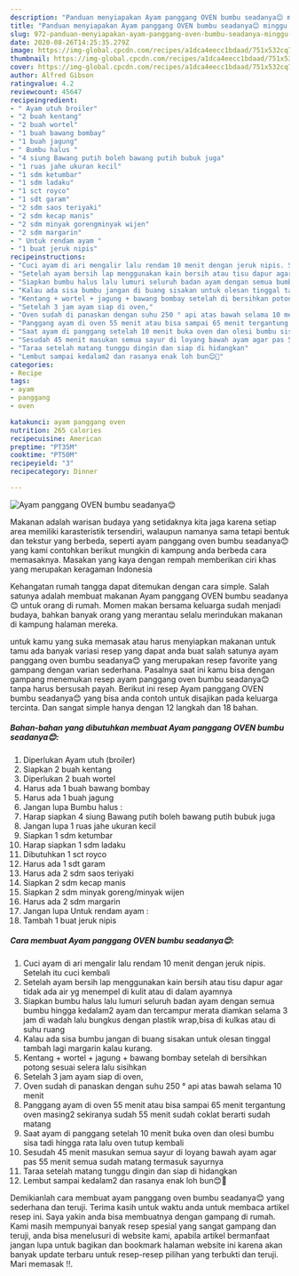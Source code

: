 ```yaml
---
description: "Panduan menyiapakan Ayam panggang OVEN bumbu seadanya😊 minggu ini"
title: "Panduan menyiapakan Ayam panggang OVEN bumbu seadanya😊 minggu ini"
slug: 972-panduan-menyiapakan-ayam-panggang-oven-bumbu-seadanya-minggu-ini
date: 2020-08-26T14:25:35.279Z
image: https://img-global.cpcdn.com/recipes/a1dca4eecc1bdaad/751x532cq70/ayam-panggang-oven-bumbu-seadanya😊-foto-resep-utama.jpg
thumbnail: https://img-global.cpcdn.com/recipes/a1dca4eecc1bdaad/751x532cq70/ayam-panggang-oven-bumbu-seadanya😊-foto-resep-utama.jpg
cover: https://img-global.cpcdn.com/recipes/a1dca4eecc1bdaad/751x532cq70/ayam-panggang-oven-bumbu-seadanya😊-foto-resep-utama.jpg
author: Alfred Gibson
ratingvalue: 4.2
reviewcount: 45647
recipeingredient:
- " Ayam utuh broiler"
- "2 buah kentang"
- "2 buah wortel"
- "1 buah bawang bombay"
- "1 buah jagung"
- " Bumbu halus "
- "4 siung Bawang putih boleh bawang putih bubuk juga"
- "1 ruas jahe ukuran kecil"
- "1 sdm ketumbar"
- "1 sdm ladaku"
- "1 sct royco"
- "1 sdt garam"
- "2 sdm saos teriyaki"
- "2 sdm kecap manis"
- "2 sdm minyak gorengminyak wijen"
- "2 sdm margarin"
- " Untuk rendam ayam "
- "1 buat jeruk nipis"
recipeinstructions:
- "Cuci ayam di ari mengalir lalu rendam 10 menit dengan jeruk nipis. Setelah itu cuci kembali"
- "Setelah ayam bersih lap menggunakan kain bersih atau tisu dapur agar tidak ada air yg menempel di kulit atau di dalam ayamnya"
- "Siapkan bumbu halus lalu lumuri seluruh badan ayam dengan semua bumbu hingga kedalam2 ayam dan tercampur merata diamkan selama 3 jam di wadah lalu bungkus dengan plastik wrap,bisa di kulkas atau di suhu ruang"
- "Kalau ada sisa bumbu jangan di buang sisakan untuk olesan tinggal tambah lagi margarin kalau kurang."
- "Kentang + wortel + jagung + bawang bombay setelah di bersihkan potong sesuai selera lalu sisihkan"
- "Setelah 3 jam ayam siap di oven,"
- "Oven sudah di panaskan dengan suhu 250 ° api atas bawah selama 10 menit"
- "Panggang ayam di oven 55 menit atau bisa sampai 65 menit tergantung oven masing2 sekiranya sudah 55 menit sudah coklat berarti sudah matang"
- "Saat ayam di panggang setelah 10 menit buka oven dan olesi bumbu sisa tadi hingga rata lalu oven tutup kembali"
- "Sesudah 45 menit masukan semua sayur di loyang bawah ayam agar pas 55 menit semua sudah matang termasuk sayurnya"
- "Taraa setelah matang tunggu dingin dan siap di hidangkan"
- "Lembut sampai kedalam2 dan rasanya enak loh bun😊🤭"
categories:
- Recipe
tags:
- ayam
- panggang
- oven

katakunci: ayam panggang oven 
nutrition: 265 calories
recipecuisine: American
preptime: "PT35M"
cooktime: "PT50M"
recipeyield: "3"
recipecategory: Dinner

---
```



![Ayam panggang OVEN bumbu seadanya😊](https://img-global.cpcdn.com/recipes/a1dca4eecc1bdaad/751x532cq70/ayam-panggang-oven-bumbu-seadanya😊-foto-resep-utama.jpg)

Makanan adalah warisan budaya yang setidaknya kita jaga karena setiap area memiliki karasteristik tersendiri, walaupun namanya sama tetapi bentuk dan tekstur yang berbeda, seperti ayam panggang oven bumbu seadanya😊 yang kami contohkan berikut mungkin di kampung anda berbeda cara memasaknya. Masakan yang kaya dengan rempah memberikan ciri khas yang merupakan keragaman Indonesia



Kehangatan rumah tangga dapat ditemukan dengan cara simple. Salah satunya adalah membuat makanan Ayam panggang OVEN bumbu seadanya😊 untuk orang di rumah. Momen makan bersama keluarga sudah menjadi budaya, bahkan banyak orang yang merantau selalu merindukan makanan di kampung halaman mereka.

untuk kamu yang suka memasak atau harus menyiapkan makanan untuk tamu ada banyak variasi resep yang dapat anda buat salah satunya ayam panggang oven bumbu seadanya😊 yang merupakan resep favorite yang gampang dengan varian sederhana. Pasalnya saat ini kamu bisa dengan gampang menemukan resep ayam panggang oven bumbu seadanya😊 tanpa harus bersusah payah.
Berikut ini resep Ayam panggang OVEN bumbu seadanya😊 yang bisa anda contoh untuk disajikan pada keluarga tercinta. Dan sangat simple hanya dengan 12 langkah dan 18 bahan.


<!--inarticleads1-->

##### Bahan-bahan yang dibutuhkan membuat Ayam panggang OVEN bumbu seadanya😊:

1. Diperlukan  Ayam utuh (broiler)
1. Siapkan 2 buah kentang
1. Diperlukan 2 buah wortel
1. Harus ada 1 buah bawang bombay
1. Harus ada 1 buah jagung
1. Jangan lupa  Bumbu halus :
1. Harap siapkan 4 siung Bawang putih boleh bawang putih bubuk juga
1. Jangan lupa 1 ruas jahe ukuran kecil
1. Siapkan 1 sdm ketumbar
1. Harap siapkan 1 sdm ladaku
1. Dibutuhkan 1 sct royco
1. Harus ada 1 sdt garam
1. Harus ada 2 sdm saos teriyaki
1. Siapkan 2 sdm kecap manis
1. Siapkan 2 sdm minyak goreng/minyak wijen
1. Harus ada 2 sdm margarin
1. Jangan lupa  Untuk rendam ayam :
1. Tambah 1 buat jeruk nipis




<!--inarticleads2-->

##### Cara membuat  Ayam panggang OVEN bumbu seadanya😊:

1. Cuci ayam di ari mengalir lalu rendam 10 menit dengan jeruk nipis. Setelah itu cuci kembali
1. Setelah ayam bersih lap menggunakan kain bersih atau tisu dapur agar tidak ada air yg menempel di kulit atau di dalam ayamnya
1. Siapkan bumbu halus lalu lumuri seluruh badan ayam dengan semua bumbu hingga kedalam2 ayam dan tercampur merata diamkan selama 3 jam di wadah lalu bungkus dengan plastik wrap,bisa di kulkas atau di suhu ruang
1. Kalau ada sisa bumbu jangan di buang sisakan untuk olesan tinggal tambah lagi margarin kalau kurang.
1. Kentang + wortel + jagung + bawang bombay setelah di bersihkan potong sesuai selera lalu sisihkan
1. Setelah 3 jam ayam siap di oven,
1. Oven sudah di panaskan dengan suhu 250 ° api atas bawah selama 10 menit
1. Panggang ayam di oven 55 menit atau bisa sampai 65 menit tergantung oven masing2 sekiranya sudah 55 menit sudah coklat berarti sudah matang
1. Saat ayam di panggang setelah 10 menit buka oven dan olesi bumbu sisa tadi hingga rata lalu oven tutup kembali
1. Sesudah 45 menit masukan semua sayur di loyang bawah ayam agar pas 55 menit semua sudah matang termasuk sayurnya
1. Taraa setelah matang tunggu dingin dan siap di hidangkan
1. Lembut sampai kedalam2 dan rasanya enak loh bun😊🤭




Demikianlah cara membuat ayam panggang oven bumbu seadanya😊 yang sederhana dan teruji. Terima kasih untuk waktu anda untuk membaca artikel resep ini. Saya yakin anda bisa membuatnya dengan gampang di rumah. Kami masih mempunyai banyak resep spesial yang sangat gampang dan teruji, anda bisa menelusuri di website kami, apabila artikel bermanfaat jangan lupa untuk bagikan dan bookmark halaman website ini karena akan banyak update terbaru untuk resep-resep pilihan yang terbukti dan teruji. Mari memasak !!. 
